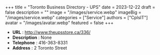 +++
title = "Toronto Business Directory - UPS"
date = 2023-12-22
draft = false
description = ""
image = "/images/service.webp"
imageBig = "/images/service.webp"
categories = ["Service"]
authors = ["CplsIT"]
avatar = "/images/avatar.webp"
featured = false
+++


* **URL** :  http://www.theupsstore.ca/336/
* **Description** : None
* **Telephone** : 416-363-8331
* **Address** : 2 Toronto Street